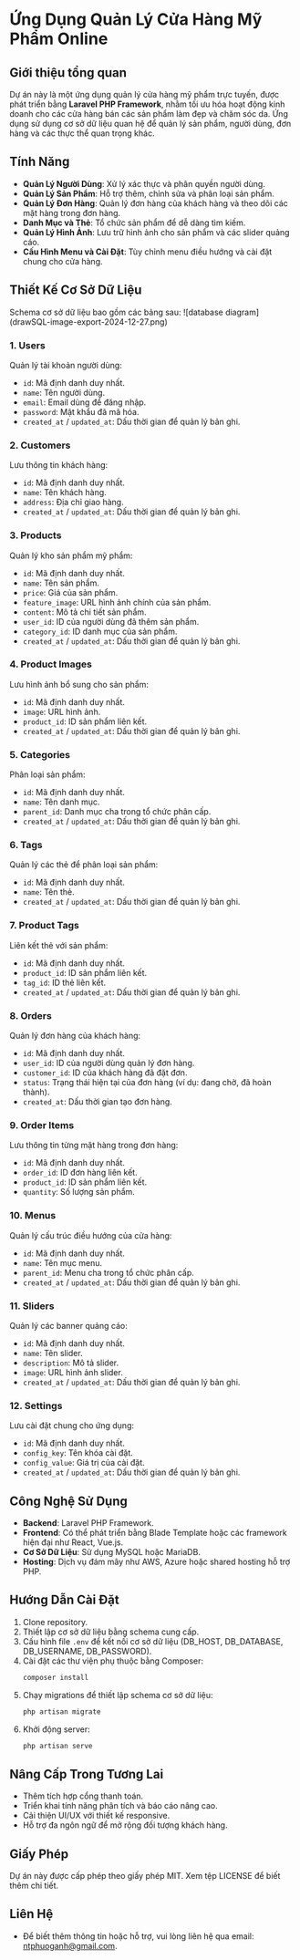 # Ứng Dụng Quản Lý Cửa Hàng Mỹ Phẩm Online

## Giới thiệu tổng quan
Dự án này là một ứng dụng quản lý cửa hàng mỹ phẩm trực tuyến, được phát triển bằng **Laravel PHP Framework**, nhằm tối ưu hóa hoạt động kinh doanh cho các cửa hàng bán các sản phẩm làm đẹp và chăm sóc da. Ứng dụng sử dụng cơ sở dữ liệu quan hệ để quản lý sản phẩm, người dùng, đơn hàng và các thực thể quan trọng khác.

## Tính Năng
- **Quản Lý Người Dùng**: Xử lý xác thực và phân quyền người dùng.
- **Quản Lý Sản Phẩm**: Hỗ trợ thêm, chỉnh sửa và phân loại sản phẩm.
- **Quản Lý Đơn Hàng**: Quản lý đơn hàng của khách hàng và theo dõi các mặt hàng trong đơn hàng.
- **Danh Mục và Thẻ**: Tổ chức sản phẩm để dễ dàng tìm kiếm.
- **Quản Lý Hình Ảnh**: Lưu trữ hình ảnh cho sản phẩm và các slider quảng cáo.
- **Cấu Hình Menu và Cài Đặt**: Tùy chỉnh menu điều hướng và cài đặt chung cho cửa hàng.

## Thiết Kế Cơ Sở Dữ Liệu
Schema cơ sở dữ liệu bao gồm các bảng sau:
![database diagram] (drawSQL-image-export-2024-12-27.png)

### 1. **Users**
Quản lý tài khoản người dùng:
- `id`: Mã định danh duy nhất.
- `name`: Tên người dùng.
- `email`: Email dùng để đăng nhập.
- `password`: Mật khẩu đã mã hóa.
- `created_at` / `updated_at`: Dấu thời gian để quản lý bản ghi.

### 2. **Customers**
Lưu thông tin khách hàng:
- `id`: Mã định danh duy nhất.
- `name`: Tên khách hàng.
- `address`: Địa chỉ giao hàng.
- `created_at` / `updated_at`: Dấu thời gian để quản lý bản ghi.

### 3. **Products**
Quản lý kho sản phẩm mỹ phẩm:
- `id`: Mã định danh duy nhất.
- `name`: Tên sản phẩm.
- `price`: Giá của sản phẩm.
- `feature_image`: URL hình ảnh chính của sản phẩm.
- `content`: Mô tả chi tiết sản phẩm.
- `user_id`: ID của người dùng đã thêm sản phẩm.
- `category_id`: ID danh mục của sản phẩm.
- `created_at` / `updated_at`: Dấu thời gian để quản lý bản ghi.

### 4. **Product Images**
Lưu hình ảnh bổ sung cho sản phẩm:
- `id`: Mã định danh duy nhất.
- `image`: URL hình ảnh.
- `product_id`: ID sản phẩm liên kết.
- `created_at` / `updated_at`: Dấu thời gian để quản lý bản ghi.

### 5. **Categories**
Phân loại sản phẩm:
- `id`: Mã định danh duy nhất.
- `name`: Tên danh mục.
- `parent_id`: Danh mục cha trong tổ chức phân cấp.
- `created_at` / `updated_at`: Dấu thời gian để quản lý bản ghi.

### 6. **Tags**
Quản lý các thẻ để phân loại sản phẩm:
- `id`: Mã định danh duy nhất.
- `name`: Tên thẻ.
- `created_at` / `updated_at`: Dấu thời gian để quản lý bản ghi.

### 7. **Product Tags**
Liên kết thẻ với sản phẩm:
- `id`: Mã định danh duy nhất.
- `product_id`: ID sản phẩm liên kết.
- `tag_id`: ID thẻ liên kết.
- `created_at` / `updated_at`: Dấu thời gian để quản lý bản ghi.

### 8. **Orders**
Quản lý đơn hàng của khách hàng:
- `id`: Mã định danh duy nhất.
- `user_id`: ID của người dùng quản lý đơn hàng.
- `customer_id`: ID của khách hàng đã đặt đơn.
- `status`: Trạng thái hiện tại của đơn hàng (ví dụ: đang chờ, đã hoàn thành).
- `created_at`: Dấu thời gian tạo đơn hàng.

### 9. **Order Items**
Lưu thông tin từng mặt hàng trong đơn hàng:
- `id`: Mã định danh duy nhất.
- `order_id`: ID đơn hàng liên kết.
- `product_id`: ID sản phẩm liên kết.
- `quantity`: Số lượng sản phẩm.

### 10. **Menus**
Quản lý cấu trúc điều hướng của cửa hàng:
- `id`: Mã định danh duy nhất.
- `name`: Tên mục menu.
- `parent_id`: Menu cha trong tổ chức phân cấp.
- `created_at` / `updated_at`: Dấu thời gian để quản lý bản ghi.

### 11. **Sliders**
Quản lý các banner quảng cáo:
- `id`: Mã định danh duy nhất.
- `name`: Tên slider.
- `description`: Mô tả slider.
- `image`: URL hình ảnh slider.
- `created_at` / `updated_at`: Dấu thời gian để quản lý bản ghi.

### 12. **Settings**
Lưu cài đặt chung cho ứng dụng:
- `id`: Mã định danh duy nhất.
- `config_key`: Tên khóa cài đặt.
- `config_value`: Giá trị của cài đặt.
- `created_at` / `updated_at`: Dấu thời gian để quản lý bản ghi.

## Công Nghệ Sử Dụng
- **Backend**: Laravel PHP Framework.
- **Frontend**: Có thể phát triển bằng Blade Template hoặc các framework hiện đại như React, Vue.js.
- **Cơ Sở Dữ Liệu**: Sử dụng MySQL hoặc MariaDB.
- **Hosting**: Dịch vụ đám mây như AWS, Azure hoặc shared hosting hỗ trợ PHP.

## Hướng Dẫn Cài Đặt
1. Clone repository.
2. Thiết lập cơ sở dữ liệu bằng schema cung cấp.
3. Cấu hình file `.env` để kết nối cơ sở dữ liệu (DB_HOST, DB_DATABASE, DB_USERNAME, DB_PASSWORD).
4. Cài đặt các thư viện phụ thuộc bằng Composer:
   ```bash
   composer install
   ```
5. Chạy migrations để thiết lập schema cơ sở dữ liệu:
   ```bash
   php artisan migrate
   ```
6. Khởi động server:
   ```bash
   php artisan serve
   ```

## Nâng Cấp Trong Tương Lai
- Thêm tích hợp cổng thanh toán.
- Triển khai tính năng phân tích và báo cáo nâng cao.
- Cải thiện UI/UX với thiết kế responsive.
- Hỗ trợ đa ngôn ngữ để mở rộng đối tượng khách hàng.

## Giấy Phép
Dự án này được cấp phép theo giấy phép MIT. Xem tệp LICENSE để biết thêm chi tiết.

## Liên Hệ
- Để biết thêm thông tin hoặc hỗ trợ, vui lòng liên hệ qua email: [ntphuoganh@gmail.com](mailto:ntphuoganhe@gmail.com).


